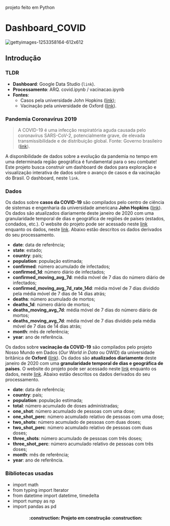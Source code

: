 projeto feito em Python
# Dashboard_COVID
![gettyimages-1253358164-612x612](https://github.com/luisfernandogbraga/Dashboard_COVID/assets/134460985/58edb3da-5a13-4192-bb18-51e9849743d0)

##  Introdução
### TLDR 
- **Dashboard**: Google Data Studio (`link`).
- **Processamento**: ARQ. covid.ipynb / vacinacao.ipynb
 - **Fontes**: 
   - Casos pela universidade John Hopkins ([link](https://github.com/CSSEGISandData/COVID-19/tree/master/csse_covid_19_data/csse_covid_19_daily_reports));
   - Vacinação pela universidade de Oxford ([link](https://covid.ourworldindata.org/data/owid-covid-data.csv)).

###  Pandemia Coronavírus 2019
> A COVID-19 é uma infecção respiratória aguda causada pelo coronavírus SARS-CoV-2, potencialmente grave, de elevada transmissibilidade e de distribuição global. Fonte: Governo brasileiro ([link](https://www.gov.br/saude/pt-br/coronavirus/o-que-e-o-coronavirus)).

A disponibilidade de dados sobre a evolução da pandemia no tempo em uma determinada região geográfica é fundamental para o seu combate! Este projeto busca construir um dashboard de dados para exploração e visualização interativa de dados sobre o avanço de casos e da vacinação do Brasil. O dashboard, neste `link`.

###  Dados
Os dados sobre **casos da COVID-19** são compilados pelo centro de ciência de sistemas e engenharia da universidade americana **John Hopkins** ([link](https://www.jhu.edu)). Os dados são atualizados diariamente deste janeiro de 2020 com uma granularidade temporal de dias e geográfica de regiões de países (estados, condados, etc.). O website do projeto pode ser acessado neste [link](https://systems.jhu.edu/research/public-health/ncov/) enquanto os dados, neste [link](https://github.com/CSSEGISandData/COVID-19/tree/master/csse_covid_19_data/csse_covid_19_daily_reports). Abaixo estão descritos os dados derivados do seu processamento.

- **date**: data de referência;
 - **state**: estado;
 - **country**: país; 
 - **population**: população estimada;
 - **confirmed**: número acumulado de infectados;
 - **confirmed_1d**: número diário de infectados;
 - **confirmed_moving_avg_7d**: média móvel de 7 dias do número diário de infectados;
 - **confirmed_moving_avg_7d_rate_14d**: média móvel de 7 dias dividido pela média móvel de 7 dias de 14 dias atrás;
 - **deaths**: número acumulado de mortos;
 - **deaths_1d**: número diário de mortos;
 - **deaths_moving_avg_7d**: média móvel de 7 dias do número diário de mortos;
 - **deaths_moving_avg_7d**: média móvel de 7 dias dividido pela média móvel de 7 dias de 14 dias atrás;
 - **month**: mês de referência;
 - **year**: ano de referência.

Os dados sobre **vacinação da COVID-19** são compilados pelo projeto Nosso Mundo em Dados (*Our World in Data* ou OWID) da universidade britânica de **Oxford** ([link](https://www.ox.ac.uk)). Os dados são **atualizados diariamente** deste janeiro de 2020 com uma **granularidade temporal de dias e geográfica de países**. O website do projeto pode ser acessado neste [link](https://ourworldindata.org) enquanto os dados, neste [link](https://covid.ourworldindata.org/data/owid-covid-data.csv). Abaixo estão descritos os dados derivados do seu processamento.

- **date**: data de referência;
 - **country**: país;
 - **population**: população estimada;
 - **total**: número acumulado de doses administradas;
 - **one_shot**: número acumulado de pessoas com uma dose;
 - **one_shot_perc**: número acumulado relativo de pessoas com uma dose;
 - **two_shots**: número acumulado de pessoas com duas doses;
 - **two_shot_perc**: número acumulado relativo de pessoas com duas doses;
 - **three_shots**: número acumulado de pessoas com três doses;
 - **three_shot_perc**: número acumulado relativo de pessoas com três doses;
 - **month**: mês de referência;
 - **year**: ano de referência.

 ### Bibliotecas usadas

- import math
- from typing import Iterator
- from datetime import datetime, timedelta
- import numpy as np
- import pandas as pd

<h4 align="center"> 
    :construction:  Projeto em construção  :construction:
</h4>

